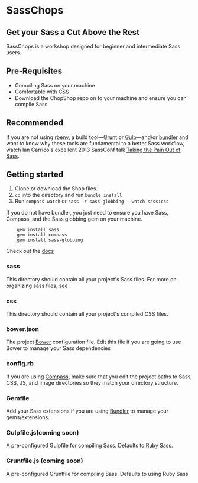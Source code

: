 # SassChops
## Get your Sass a Cut Above the Rest

SassChops is a workshop designed for beginner and intermediate Sass users.

## Pre-Requisites

* Compiling Sass on your machine
* Comfortable with CSS
* Download the ChopShop repo on to your machine and ensure you can compile Sass

## Recommended

If you are not using [rbenv](https://github.com/sstephenson/rbenv), a build tool—[Grunt](http://gruntjs.com/) or [Gulp](http://gulpjs.com/)—and/or [bundler](http://bundler.io/) and want to know why these tools are fundamental to a better Sass workflow, watch Ian Carrico's excellent 2013 SassConf talk [Taking the Pain Out of Sass](https://vimeo.com/86306777). 

## Getting started

1. Clone or download the Shop files.
1. ``cd`` into the directory and run ``bundle install``
1. Run ``compass watch`` or ``sass -r sass-globbing --watch sass:css``

If you do not have bundler, you just need to ensure you have Sass, Compass, and the Sass globbing gem on your machine. 

````
    gem install sass
    gem install compass
    gem install sass-globbing
````

Check out the [docs](doc/TOC.md)

### sass
This directory should contain all your project's Sass files. For more on organizing sass files, [see](doc/sass.md)

### css

This directory should contain all your project's compiled CSS files. 

### bower.json

The project [Bower](bower.io) configuration file. Edit this file if you are going to use Bower to manage your Sass dependencies

### config.rb

If you are using [Compass](compass-style.org), make sure that you edit the project paths to Sass, CSS, JS, and image directories so they match your directory structure. 

### Gemfile

Add your Sass extensions if you are using [Bundler](http://bundler.io/) to manage your gems/extensions.

### Gulpfile.js(coming soon)

A pre-configured Gulpfile for compiling Sass. Defaults to Ruby Sass.

### Gruntfile.js (coming soon)

A pre-configured Gruntfile for compiling Sass. Defaults to using Ruby Sass



